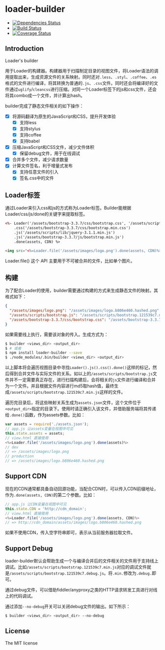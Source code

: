 loader-builder
==============

- [![Dependencies Status](https://david-dm.org/JacksonTian/loader-builder.png)](https://david-dm.org/JacksonTian/loader-builder)
- [![Build Status](https://secure.travis-ci.org/JacksonTian/loader-builder.png?branch=master)](http://travis-ci.org/JacksonTian/loader-builder)
- [![Coverage Status](https://coveralls.io/repos/JacksonTian/loader-builder/badge.png)](https://coveralls.io/r/JacksonTian/loader-builder)

## Introduction

Loader's builder

用于Loader的构建器。构建器用于扫描制定目录的视图文件，将Loader语法的调用提取出来，生成资源文件的关系映射。同时还对`.less`、`.styl`、`.coffee`、`.es`格式的文件进行编译，将其转换为普通的`.js`、`.css`文件。同时还会将编译好的文件通过`uglify`/`cleancss`进行压缩。对同一个Loader标签下的js和css文件，还会将其combo成一个文件，并计算出hash。

builder完成了静态文件相关的如下操作：

- [x] 将源码翻译为原生的JavaScript和CSS，提升开发体验
  - [x] 支持less
  - [x] 支持stylus
  - [x] 支持coffee
  - [x] 支持babel
- [x] 压缩JavaScript和CSS文件，减少文件体积
  - [x] 保留debug文件，用于在线调试
- [x] 合并多个文件，减少请求数量
- [x] 计算文件签名，利于增量式发布
  - [x] 支持任意文件的引入
  - [x] 签名.css中的文件

## Loader标签
通过Loader来引入css和js的方式称为Loader标签。Builder能根据Loader/css/js/done的关键字来提取标签。

```html
<%- Loader('/assets/bootstrap-3.3.7/css/bootstrap.css', '/assets/scripts/bootstrap.js')
    .css('/assets/bootstrap-3.3.7/css/bootstrap.min.css')
    .js('/assets/scripts/lib/jquery-3.1.1.min.js')
    .js('/assets/bootstrap-3.3.7/js/bootstrap.min.js')
    .done(assets, CDN) %>

<img src="<%=Loader.file('/assets/images/logo.png').done(assets, CDN)%>" class="nav-logo">
```

Loader.file() 这个 API 主要用于不可被合并的文件，比如单个图片。

## 构建

为了配合Loader的使用，builder需要通过构建的方式来生成静态文件的映射。其格式如下：

```json
{
  "/assets/images/logo.png": "/assets/images/logo.b806e460.hashed.png",
  "/assets/scripts/bootstrap.js": "/assets/scripts/bootstrap.121539c7.min.js",
  "/assets/bootstrap-3.3.7/css/bootstrap.css": "/assets/bootstrap-3.3.7/css/bootstrap.b8e0f876.min.css"
}
```

如果需要线上执行，需要该对象的传入。生成方式为：

```sh
$ builder <views_dir> <output_dir>
$ # 或者
$ npm install loader-builder --save
$ ./node_modules/.bin/builder <views_dir> <output_dir>
```

以上脚本将会遍历视图目录中寻找`Loader().js().css().done()`这样的标记，然后得到合并文件与实际文件的关系。如以上的`/assets/scripts/bootstrap.js`文件并不一定需要真正存在，进行扫描构建后，会将相关的`js`文件进行编译和合并为一个文件。并且根据文件内容进行md5取hash值，最终生成`/assets/scripts/bootstrap.121539c7.min.js`这样的文件。

遍历完目录后，将这些映射关系生成为`assets.json`文件，这个文件位于`<output_dir>`指定的目录下。使用时请正确引入该文件，并借助服务端将其传递给`.done()`函数，作为assets参数。比如：

```js
var assets = require('./assets.json');
// app.js 让assets变量在视图中可见
this.state.assets = assets;
// view.html 直接使用
<%=Loader.file('/assets/images/logo.png').done(assets)%>
// dev
// => /assets/images/logo.png
// production
// => /assets/images/logo.b806e460.hashed.png
```

## Support CDN

现在的CDN通常都具备自动回源功能，当配合CDN时，可以传入CDN前缀地址，作为`.done(assets, CDN)`的第二个参数。比如：

```js
// app.js 让CDN变量在视图中可见
this.state.CDN = 'http://cdn_domain';
// view.html 直接使用
<%=Loader.file('/assets/images/logo.png').done(assets, CDN)%>
// => http://cdn_domain/assets/images/logo.b806e460.hashed.png
```

如果不使用CDN，传入空字符串即可，表示从当前服务器拉取文件。

## Support Debug

loader-builder默认会帮助生成一个与编译合并后的文件相关的文件用于支持线上调试。比如`/assets/scripts/bootstrap.121539c7.min.js`对应的调试文件就是`/assets/scripts/bootstrap.121539c7.debug.js`。将`.min.`修改为`.debug.`即可。

通过debug文件，可以借助fiddler/anyproxy之类的HTTP请求转发工具进行对线上的代码调试。

通过添加`--no-debug`开关可以关闭debug文件的输出。如下所示：

```sh
$ builder <views_dir> <output_dir> --no-debug
```

## License
The MIT license
